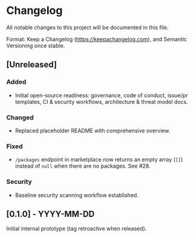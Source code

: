 # Changelog

All notable changes to this project will be documented in this file.

Format: Keep a Changelog (https://keepachangelog.com), and Semantic Versioning once stable.

## [Unreleased]
### Added
- Initial open-source readiness: governance, code of conduct, issue/pr templates, CI & security workflows, architecture & threat model docs.

### Changed
- Replaced placeholder README with comprehensive overview.

### Fixed
- `/packages` endpoint in marketplace now returns an empty array (`[]`) instead of `null` when there are no packages. See #28.

### Security
- Baseline security scanning workflow established.

## [0.1.0] - YYYY-MM-DD
Initial internal prototype (tag retroactive when released).
